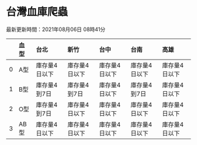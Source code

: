 # 台灣血庫爬蟲

最新更新時間：2021年08月06日 08時41分

|    | 血型   | 台北      | 新竹      | 台中      | 台南      | 高雄      |
|---:|:-----|:--------|:--------|:--------|:--------|:--------|
|  0 | A型   | 庫存量4日以下 | 庫存量4日以下 | 庫存量4日以下 | 庫存量4日以下 | 庫存量4日以下 |
|  1 | B型   | 庫存量4到7日 | 庫存量4到7日 | 庫存量4日以下 | 庫存量4到7日 | 庫存量4日以下 |
|  2 | O型   | 庫存量4到7日 | 庫存量4日以下 | 庫存量4日以下 | 庫存量4日以下 | 庫存量4日以下 |
|  3 | AB型  | 庫存量4日以下 | 庫存量4日以下 | 庫存量4日以下 | 庫存量4日以下 | 庫存量4日以下 |